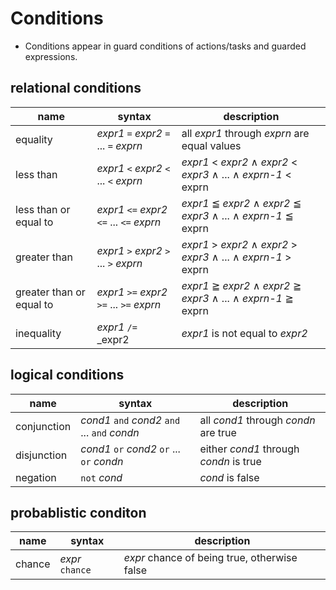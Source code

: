 # Conditions

* Conditions appear in guard conditions of actions/tasks and guarded expressions.

## relational conditions
| name | syntax | description |
| -----|------- | ----------- |
| equality | _expr1_ `=` _expr2_ `=` ... `=` _exprn_ | all _expr1_ through _exprn_ are equal values |
| less than | _expr1_ `<` _expr2_ `<` ... `<` _exprn_ | _expr1_ < _expr2_ &and; _expr2_ < _expr3_ &and; ... &and; _exprn-1_ < exprn | 
| less than or equal to | _expr1_ `<=` _expr2_ `<=` ... `<=` _exprn_ | _expr1_ ≦ _expr2_ &and; _expr2_ ≦ _expr3_ &and; ... &and; _exprn-1_ ≦ exprn | 
| greater than | _expr1_ `>` _expr2_ `>` ... `>` _exprn_ | _expr1_ > _expr2_ &and; _expr2_ > _expr3_ &and; ... &and; _exprn-1_ > exprn | 
| greater than or equal to | _expr1_ `>=` _expr2_ `>=` ... `>=` _exprn_ | _expr1_ ≧ _expr2_ &and; _expr2_ ≧ _expr3_ &and; ... &and; _exprn-1_ ≧ exprn | 
| inequality | _expr1_ `/=` _expr2 | _expr1_ is not equal to _expr2_ |

## logical conditions
| name | syntax | description |
| -----|------- | ----------- |
| conjunction | _cond1_ `and` _cond2_ `and` ... `and` _condn_ | all _cond1_ through _condn_ are true |
| disjunction | _cond1_ `or` _cond2_ `or` ... `or` _condn_ | either _cond1_ through _condn_ is true | 
| negation | `not` _cond_ | _cond_ is false | 

## probablistic conditon
| name | syntax | description |
| -----|------- | ----------- |
| chance | _expr_ `chance` | _expr_ chance of being true, otherwise false |
